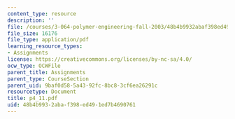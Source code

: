 ```yaml
---
content_type: resource
description: ''
file: /courses/3-064-polymer-engineering-fall-2003/48b4b9932abaf398ed491ed7b4690761_p4_11.pdf
file_size: 16176
file_type: application/pdf
learning_resource_types:
- Assignments
license: https://creativecommons.org/licenses/by-nc-sa/4.0/
ocw_type: OCWFile
parent_title: Assignments
parent_type: CourseSection
parent_uid: 9baf0d58-5a43-92fc-8bc8-3cf6ea26291c
resourcetype: Document
title: p4_11.pdf
uid: 48b4b993-2aba-f398-ed49-1ed7b4690761
---
```

